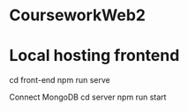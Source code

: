 ﻿# CourseworkWeb2

# Local hosting frontend
cd front-end
npm run serve

Connect MongoDB
cd server
npm run start
